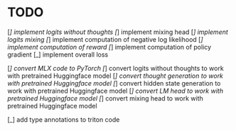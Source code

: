 # TODO

[_] implement logits without thoughts
[_] implement mixing head
[_] implement logits mixing
[_] implement computation of negative log likelihood
[_] implement computation of reward
[_] implement computation of policy gradient
[_] implement overall loss

[_] convert MLX code to PyTorch
[_] convert logits without thoughts to work with pretrained Huggingface model
[_] convert thought generation to work with pretrained Huggingface model
[_] convert hidden state generation to work with pretrained Huggingface model
[_] convert LM head to work with pretrained Huggingface model
[_] convert mixing head to work with pretrained Huggingface model

[_] add type annotations to triton code
